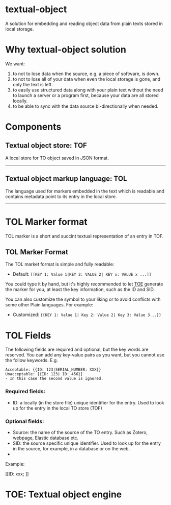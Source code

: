 # textual-object
A solution for embedding and reading object data from plain texts stored in local storage.

# Why textual-object solution

We want:
1. to not to lose data when the source, e.g. a piece of software, is down.
2. to not to lose all of your data when even the local storage is gone, and only the text is left.
3. to easily use structured data along with your plain text without the need to launch a server or a program first, because your data are all stored locally.
4. to be able to sync with the data source bi-directionally when needed.

# Components

## Textual object store: TOF

A local store for TO object saved in JSON format.

---


## Textual object markup language: TOL

The language used for markers embedded in the text which is readable and contains metadata point to its entry in the local store.

---

# TOL Marker format

TOL marker is a short and succint textual representation of an entry in TOF.

## TOL Marker Format

The TOL market format is simple and fully readable:

- Default: `[[KEY 1: Value 1|KEY 2: VALUE 2| KEY x: VALUE x ...]]`

You could type it by hand, but it's highly recommended to let [TOE](#TOE) generate the marker for you, at least the key information, such as the ID and SID.

You can also customize the symbol to your liking or to avoid conflicts with some other Plain languages. For example:

- Customized: `{{KEY 1: Value 1| Key 2: Value 2| Key 3: Value 3...}}`

# TOL Fields

The following fields are required and optional, but the key words are reserved. You can add any key-value pairs as you want, but you cannot use the follow keywords.
E.g. 
```
Acceptable: {{ID: 123|SERIAL_NUMBER: XXX}}
Unacceptable: {{ID: 123| ID: 456}}
- In this case the second value is ignored.

```
### Required fields:

- ID: a locally (in the store file) unique identifier for the entry. Used to look up for the entry in the local TO store (TOF)

### Optional fields:
- Source: the name of the source of the TO entry. Such as Zotero, webpage, Elastic database etc.
- SID: the source specific unique identifier. Used to look up for the entry in the source, for example, in a database or on the web.
- 

Example:

[[ID: xxx; ]]

# TOE: Textual object engine
